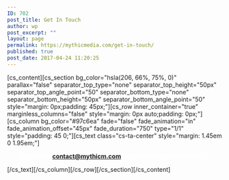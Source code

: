 ```yaml
---
ID: 702
post_title: Get In Touch
author: wp
post_excerpt: ""
layout: page
permalink: https://mythicmedia.com/get-in-touch/
published: true
post_date: 2017-04-24 11:20:25
---
```

[cs_content][cs_section bg_color="hsla(206, 66%, 75%, 0)" parallax="false" separator_top_type="none" separator_top_height="50px" separator_top_angle_point="50" separator_bottom_type="none" separator_bottom_height="50px" separator_bottom_angle_point="50" style="margin: 0px;padding: 45px;"][cs_row inner_container="true" marginless_columns="false" style="margin: 0px auto;padding: 0px;"][cs_column bg_color="#97c6ea" fade="false" fade_animation="in" fade_animation_offset="45px" fade_duration="750" type="1/1" style="padding: 45 0;"][cs_text class="cs-ta-center" style="margin: 1.45em 0 1.95em;"]<p style="text-align: center;"><span style="color: #ffffff;"><strong>Email us at contact@mythicm.com" and we will get back to you...</strong></span></p>[/cs_text][/cs_column][/cs_row][/cs_section][/cs_content]